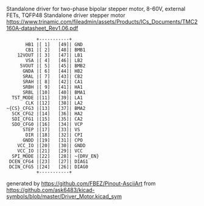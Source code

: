 Standalone driver for two-phase bipolar stepper motor, 8-60V, external FETs, TQFP48
Standalone driver stepper motor
https://www.trinamic.com/fileadmin/assets/Products/ICs_Documents/TMC2160A-datasheet_Rev1.06.pdf


	           +-----------+
	       HB1 |[ 1]   [49]| GND
	       CB1 |[ 2]   [48]| BMB1
	    12VOUT |[ 3]   [47]| LB1
	       VSA |[ 4]   [46]| LB2
	     5VOUT |[ 5]   [45]| BMB2
	      GNDA |[ 6]   [44]| HB2
	      SRAL |[ 7]   [43]| CB2
	      SRAH |[ 8]   [42]| CA1
	      SRBH |[ 9]   [41]| HA1
	      SRBL |[10]   [40]| BMA1
	  TST_MODE |[11]   [39]| LA1
	       CLK |[12]   [38]| LA2
	~{CS}_CFG3 |[13]   [37]| BMA2
	  SCK_CFG2 |[14]   [36]| HA2
	  SDI_CFG1 |[15]   [35]| CA2
	  SDO_CFG0 |[16]   [34]| VCP
	      STEP |[17]   [33]| VS
	       DIR |[18]   [32]| CPI
	      GNDD |[19]   [31]| CPO
	    VCC_IO |[20]   [30]| GNDD
	    VCC_IO |[21]   [29]| VCC
	  SPI_MODE |[22]   [28]| ~{DRV_EN}
	 DCEN_CFG4 |[23]   [27]| DIAG1
	 DCIN_CFG5 |[24]   [26]| DIAG0
	           +-----------+


generated by https://github.com/FBEZ/Pinout-AsciiArt from https://github.com/ask6483/kicad-symbols/blob/master/Driver_Motor.kicad_sym
